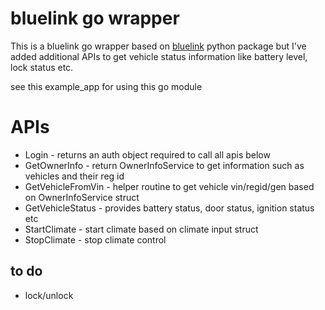 # bluelink go wrapper
This is a bluelink go wrapper based on [bluelink](https://github.com/synchronizing/bluelink) python package but I've added additional APIs to get vehicle status information like battery level, lock status etc.

see this example_app for using this go module

# APIs

- Login - returns an auth object required to call all apis below
- GetOwnerInfo - return OwnerInfoService to get information such as vehicles and their reg id
- GetVehicleFromVin - helper routine to get vehicle vin/regid/gen based on OwnerInfoService struct
- GetVehicleStatus - provides battery status, door status, ignition status etc
- StartClimate - start climate based on climate input struct
- StopClimate - stop climate control

## to do
- lock/unlock
